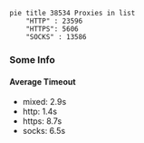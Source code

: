 
```mermaid
pie title 38534 Proxies in list
    "HTTP" : 23596
    "HTTPS": 5606
    "SOCKS" : 13586
```

### Some Info
#### Average Timeout

- mixed: 2.9s
- http: 1.4s
- https: 8.7s
- socks: 6.5s